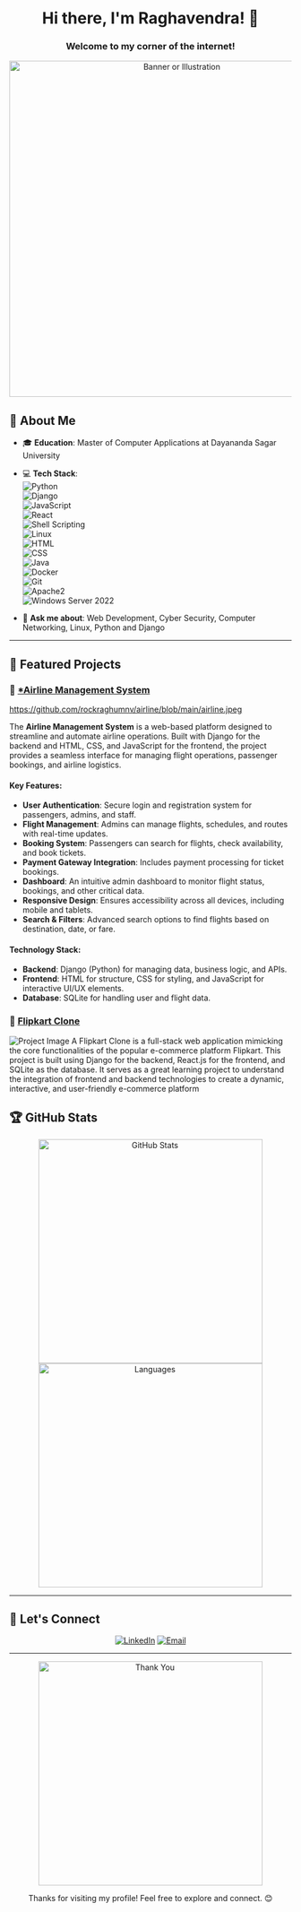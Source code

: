 <h1 align="center">Hi there, I'm Raghavendra! 👋</h1>
<h3 align="center">Welcome to my corner of the internet!</h3>

<div align="center">
    <img src="https://github.com/rockraghumnv//blob/main/path-to-your-image.png" alt="Banner or Illustration" width="600"/>
</div>

## 🌟 About Me
- 🎓 **Education**: Master of Computer Applications at Dayananda Sagar University
- 💻 **Tech Stack**:  
  ![Python](https://img.shields.io/badge/python-%233776AB.svg?style=for-the-badge&logo=python&logoColor=white)  
  ![Django](https://img.shields.io/badge/django-%23092E20.svg?style=for-the-badge&logo=django&logoColor=white)  
  ![JavaScript](https://img.shields.io/badge/javascript-%23F7DF1E.svg?style=for-the-badge&logo=javascript&logoColor=black)  
  ![React](https://img.shields.io/badge/react-%2361DAFB.svg?style=for-the-badge&logo=react&logoColor=black)  
  ![Shell Scripting](https://img.shields.io/badge/shell_script-%23121011.svg?style=for-the-badge&logo=gnu-bash&logoColor=white)  
  ![Linux](https://img.shields.io/badge/linux-%23FCC624.svg?style=for-the-badge&logo=linux&logoColor=black)  
  ![HTML](https://img.shields.io/badge/html-%23E34F26.svg?style=for-the-badge&logo=html5&logoColor=white)  
  ![CSS](https://img.shields.io/badge/css-%231572B6.svg?style=for-the-badge&logo=css3&logoColor=white)  
  ![Java](https://img.shields.io/badge/java-%23ED8B00.svg?style=for-the-badge&logo=java&logoColor=white)  
  ![Docker](https://img.shields.io/badge/docker-%232496ED.svg?style=for-the-badge&logo=docker&logoColor=white)  
  ![Git](https://img.shields.io/badge/git-%23F05033.svg?style=for-the-badge&logo=git&logoColor=white)  
  ![Apache2](https://img.shields.io/badge/apache2-%23D22128.svg?style=for-the-badge&logo=apache&logoColor=white)  
  ![Windows Server 2022](https://img.shields.io/badge/windows_server_2022-%230078D6.svg?style=for-the-badge&logo=windows&logoColor=white)

- 💬 **Ask me about**: Web Development, Cyber Security, Computer Networking, Linux, Python and Django


---

## 📂 Featured Projects
### 🚀 [*Airline Management System](https://github.com/rockraghumnv/airline)
https://github.com/rockraghumnv/airline/blob/main/airline.jpeg

The **Airline Management System** is a web-based platform designed to streamline and automate airline operations. Built with Django for the backend and HTML, CSS, and JavaScript for the frontend, the project provides a seamless interface for managing flight operations, passenger bookings, and airline logistics.

#### **Key Features:**
- **User Authentication**: Secure login and registration system for passengers, admins, and staff.
- **Flight Management**: Admins can manage flights, schedules, and routes with real-time updates.
- **Booking System**: Passengers can search for flights, check availability, and book tickets.
- **Payment Gateway Integration**: Includes payment processing for ticket bookings.
- **Dashboard**: An intuitive admin dashboard to monitor flight status, bookings, and other critical data.
- **Responsive Design**: Ensures accessibility across all devices, including mobile and tablets.
- **Search & Filters**: Advanced search options to find flights based on destination, date, or fare.

#### **Technology Stack:**
- **Backend**: Django (Python) for managing data, business logic, and APIs.
- **Frontend**: HTML for structure, CSS for styling, and JavaScript for interactive UI/UX elements.
- **Database**: SQLite for handling user and flight data.

### 🌌 [Flipkart Clone](https://github.com/rockraghumnv/Flipkart_clone)
![Project Image](https://github.com/[your-username]/[repo-name]/blob/main/path-to-your-image.png)
A Flipkart Clone is a full-stack web application mimicking the core functionalities of the popular e-commerce platform Flipkart. This project is built using Django for the backend, React.js for the frontend, and SQLite as the database. It serves as a great learning project to understand the integration of frontend and backend technologies to create a dynamic, interactive, and user-friendly e-commerce platform 


## 🏆 GitHub Stats
<p align="center">
    <img src="https://github-readme-stats.vercel.app/api?username=rockraghumnv&show_icons=true&theme=radical" alt="GitHub Stats" width="400"/>
    <img src="https://github-readme-stats.vercel.app/api/top-langs/?username=rockraghumnv&layout=compact&theme=radical" alt="Languages" width="400"/>
</p>

---

## 🤝 Let's Connect
<p align="center">
    <a href="https://www.linkedin.com/in/raghavendra-manvi-375458222/" target="_blank"><img src="https://img.shields.io/badge/LinkedIn-blue?style=for-the-badge&logo=linkedin&logoColor=white" alt="LinkedIn"></a>
    <a href="mailto:manviraghu357@gmail.com" target="_blank"><img src="https://img.shields.io/badge/Email-red?style=for-the-badge&logo=gmail&logoColor=white" alt="Email"></a>
</p>

---

<div align="center">
    <img src="https://raw.githubusercontent.com/rockraghumnv/profile-gifs/main/thank-you.gif" alt="Thank You" width="400"/>
    <p>Thanks for visiting my profile! Feel free to explore and connect. 😊</p>
</div>
